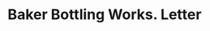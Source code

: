 ---
doi: 10.7916/D8TH9ZRH
date_other: '1917'
date_other_textual: '1917'
form: correspondence
genre:
- Letters (correspondence)
name:
- Baker Bottling Works
object_in_context_url: https://biggert.cul.columbia.edu/items/view/ave_biggert_01162
subject_hierarchical_geographic:
- Newburgh, New York, United States
subject_name:
- Baker Bottling Works
title: Baker Bottling Works. Letter
sort_title: Baker Bottling Works. Letter
call_number: ave_biggert_01162
coordinates:
- 41.51972222222222,-74.0213888888889
pid: ave_biggert_01162
identifiers: ave_biggert_01162
canvas_id: ldpd:396426
permalink: "/items/ave_biggert_01162/"
layout: iiif-image-page
---